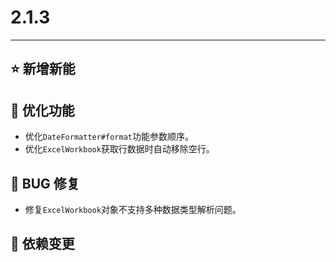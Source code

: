 # 2.1.3

---------------------

## ⭐ 新增新能

## 👻 优化功能

- 优化`DateFormatter#format`功能参数顺序。
- 优化`ExcelWorkbook`获取行数据时自动移除空行。

## 🐞 BUG 修复

- 修复`ExcelWorkbook`对象不支持多种数据类型解析问题。

## 🔨 依赖变更
